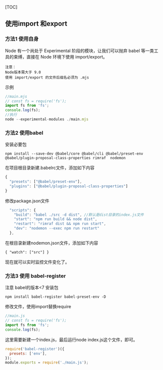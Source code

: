 [TOC]
## 使用import 和export 
### 方法1 使用自身
Node 有一个尚处于 Experimental 阶段的模块，让我们可以抛弃 babel 等一类工具的束缚，直接在 Node 环境下使用 import/export。
```
注意：
Node版本需大于 9.0 
使用 import/export 的文件后缀名必须为 .mjs
```
示例
```javascript
//main.mjs
// const fs = require('fs');
import fs from 'fs';
console.log(fs);
//执行
node --experimental-modules ./main.mjs
```
### 方法2 使用babel
安装必要包
```
npm install --save-dev @babel/core @babel/cli @babel/preset-env @babel/plugin-proposal-class-properties rimraf  nodemon
```
在项目根目录新建.babelrc文件，添加如下内容
```javascript
{
  "presets": ["@babel/preset-env"],
  "plugins": ["@babel/plugin-proposal-class-properties"]
}
```
修改package.json文件
```javascript
  "scripts": {
    "build": "babel ./src -d dist", //默认是dist目录的index.js文件
    "start": "npm run build && node dist",
    "restart": "rimraf dist && npm run start",
    "dev": "nodemon --exec npm run restart"
  },
```
在根目录新建nodemon.json文件，添加如下内容
```
{ "watch": ["src"] }
```
现在就可以实时监控文件变化了。

### 方法3 使用 babel-register
注意 babel的版本<7
安装包
```
npm install babel-register babel-preset-env -D
```
修改文件，使用import替换require
```javascript
//main.js
// const fs = require('fs');
import fs from 'fs';
console.log(fs);
```
这里需要新建一个index.js，最后运行node index.js这个文件，即可。
```javascript
require('babel-register')({
  presets: ['env'],
});
module.exports = require('./main.js');
```

